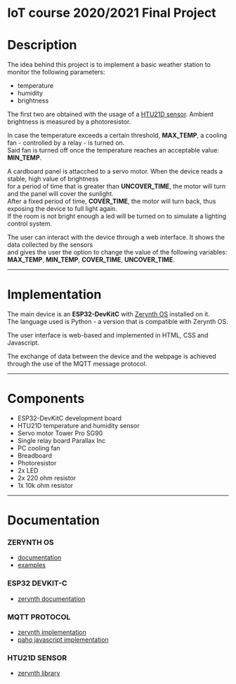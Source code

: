 # IoT course 2020/2021 Final Project

# Description

The idea behind this project is to implement a basic weather station to monitor the following parameters:
+ temperature
+ humidity
+ brightness

The first two are obtained with the usage of a [HTU21D sensor](https://www.amazon.com/dp/B00XR7CR1I/).
Ambient brightness is measured by a photoresistor.

In case the temperature exceeds a certain threshold, **MAX_TEMP**, a cooling fan - controlled by a relay - is turned on.<br>
Said fan is turned off once the temperature reaches an acceptable value: **MIN_TEMP**.

A cardboard panel is attacched to a servo motor. When the device reads a stable, high value of brightness<br>
for a period of time that is greater than **UNCOVER_TIME**, the motor will turn and the panel will cover the sunlight.<br>
After a fixed period of time, **COVER_TIME**, the motor will turn back, thus exposing the device to full light again.<br>
If the room is not bright enough a led will be turned on to simulate a lighting control system.

The user can interact with the device through a web interface. It shows the data collected by the sensors<br>
and gives the user the option to change the value of the following variables:<br>
**MAX_TEMP**, **MIN_TEMP**, **COVER_TIME**, **UNCOVER_TIME**.

-----

# Implementation

The main device is an **ESP32-DevKitC** with [Zerynth OS](https://www.zerynth.com/zos/) installed on it.<br>
The language used is Python - a version that is compatible with Zerynth OS.

The user interface is web-based and implemented in HTML, CSS and Javascript.

The exchange of data between the device and the webpage is achieved through the use of the MQTT message protocol.

-----

# Components

+ ESP32-DevKitC development board
+ HTU21D temperature and humidity sensor
+ Servo motor Tower Pro SG90
+ Single relay board Parallax Inc
+ PC cooling fan
+ Breadboard
+ Photoresistor
+ 2x LED
+ 2x 220 ohm resistor
+ 1x 10k ohm resistor

-----

# Documentation

### ZERYNTH OS
+ [documentation](https://docsv2.zerynth.com/latest/reference/core/stdlib/docs/)
+ [examples](https://docsv2.zerynth.com/latest/reference/core/stdlib/docs/examples/)

### ESP32 DEVKIT-C
+ [zerynth documentation](https://docsv2.zerynth.com/latest/reference/boards/esp32_devkitc/docs/)

### MQTT PROTOCOL
+ [zerynth implementation](https://docsv2.zerynth.com/latest/reference/libs/zerynth/mqtt/docs/)
+ [paho javascript implementation](https://www.eclipse.org/paho/index.php?page=clients/js/index.php)

### HTU21D SENSOR
+ [zerynth library](https://docsv2.zerynth.com/latest/reference/libs/meas/htu21d/docs/htu21d/)
